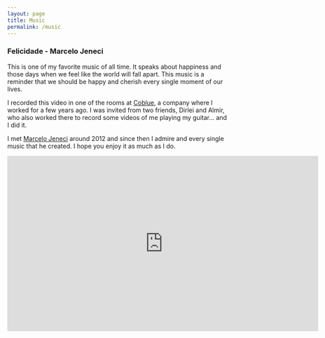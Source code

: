```yaml
---
layout: page
title: Music
permalink: /music
---
```


### Felicidade - Marcelo Jeneci

This is one of my favorite music of all time. It speaks about happiness and those days when we feel like the
world will fall apart. This music is a reminder that we should be happy and cherish every single moment of our
lives.

I recorded this video in one of the rooms at [Coblue](https://coblue.com.br), a company where I worked for a few years
ago. I was invited from two friends, Dirlei and Almir, who also worked there to record some videos
of me playing my guitar... and I did it.

I met [Marcelo Jeneci](https://marcelojeneci.online) around 2012 and since then I admire and every single music that he
created. I hope you enjoy it as much as I do.

<iframe height="400" width="710" src="https://www.youtube.com/embed/a0CAA3QGT3Q" title="Felicidade" frameborder="0"
allow="accelerometer; autoplay; clipboard-write; encrypted-media; gyroscope; picture-in-picture; web-share"
allowfullscreen></iframe>